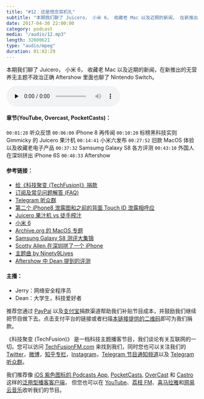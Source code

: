 ```yaml
---
title: "#12：还是想念耳机孔"
subtitle: "本期我们聊了 Juicero， 小米 6， 收藏老 Mac 以及近期的新闻， 在新推出的无营养无主题不政治正确 Aftershow 里面也聊了 Nintendo Switch。"
date: 2017-04-30 22:00:00
category: podcast
media: "/audio/12.mp3"
length: 32800621 
type: "audio/mpeg"
duration: 01:02:29
---
```


本期我们聊了 Juicero， 小米 6， 收藏老 Mac 以及近期的新闻，在新推出的无营养无主题不政治正确 Aftershow 里面也聊了 Nintendo Switch。

<audio class="audioPlayer" controls preload="none" src="https://techfusionfm.com/audio/12.mp3"></audio>

#### 章节(YouTube, Overcast, PocketCasts)：
```00:01:28``` 听众反馈
```00:06:00``` iPhone 8 再传闻
```00:10:20``` 标榜黑科技实则 Gimmicky 的 Juicero 果汁机
```00:14:41``` 小米六发布
```00:27:52``` 旧款 MacOS 体验以及收藏老电子产品
```00:37:32``` Samsumg Galaxy S8 各方评测
```00:43:10``` 外国人在深圳拼出 iPhone 6S
```00:48:33``` Aftershow

#### 参考链接：
- [给《科技聚变 (TechFusion)》捐款](HTTPS://QR.ALIPAY.COM/FKX09288AJOENI0MVZXM12)
- [订阅及常见问题解答 (FAQ)](https://techfusionfm.com/faq)
- [Telegram 听众群](https://telegram.me/TechFusionChat)
- [第二个 iPhone8 泄露图和之前的背面 Touch ID 泄露相呼应](https://www.macrumors.com/2017/04/19/iphone-8-aluminum-render-sonny-dickson/)
- [Juicero 果汁机 vs 徒手榨汁](http://gizmodo.com/silicon-valleys-hottest-overpriced-juicer-apparently-wo-1794454649)
- [小米 6](http://www.qdaily.com/articles/39968.html)
- [Archive.org 的 MacOS 专题](https://archive.org/details/softwarelibrary_mac)
- [Samsung Galaxy S8 测评大集锦](https://www.macrumors.com/2017/04/18/galaxy-s8-review-roundup/)
- [Scotty Allen 在深圳拼了一个 iPhone](https://www.youtube.com/watch?v=leFuF-zoVzA)
- [主题曲 by Ninety9Lives](http://99l.tv/BleedingThroughYU)
- [Aftershow 中 Dean 提到的评测](http://m.youku.com/video/id_XMjcwMjYzMDU3Mg==.html)

#### 主播：
- Jerry：网络安全程序员
- Dean：大学生，科技爱好者

推荐您通过 [PayPal](https://paypal.me/techfusionfm/5) 以及[支付宝](HTTPS://QR.ALIPAY.COM/FKX09288AJOENI0MVZXM12)捐款渠道帮助我们补贴节目成本，并鼓励我们继续把节目做下去。点击支付平台的链接或者扫描[本链接提供的二维码](https://techfusionfm.com/images/QR.JPG)即可为我们捐款。

《科技聚变 (TechFusion)》 是一档科技主题播客节目，我们谈论有关互联网的一切。您可以访问 [TechFusionFM.com](https://TechFusionFM.com) 来找到我们，同时您也可以关注我们的 [Twitter](http://twitter.com/TechFusionFM)，[微博](https://TechFusionFM.com/images/Weibo-Icon-BW.svg)，[知乎专栏](https://zhuanlan.zhihu.com/TechFusion)，[Instagram](http://instagram.com/TechFusionFM)，[Telegram 节目通知频道](https://t.me/TechFusionFM)以及 [Telegram 听众群](https://t.me/TechFusionChat)。

我们推荐像 [iOS 紫色图标的 Podcasts App](https://itunes.apple.com/cn/podcast/id1202658654), [PocketCasts](http://pca.st/podcast/28fcd200-cc7c-0134-10da-25324e2a541d), [OverCast](https://overcast.fm) 和 [Castro](http://supertop.co/castro/) 这样的[泛用型播客客户端](https://techfusionfm.com/faq)， 但您也可以在 [YouTube](https://www.youtube.com/channel/UC6uvHf21Tjm5lepw6P2Ki-Q)、[荔枝 FM](https://www.lizhi.fm/1494013/)、[喜马拉雅](http://www.ximalaya.com/72456289/album/6648521)和[网易云音乐](http://music.163.com/#/djradio?id=347498120)收听我们的节目。